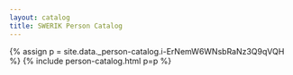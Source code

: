 ```yaml
---
layout: catalog
title: SWERIK Person Catalog
---
```

{% assign p = site.data._person-catalog.i-ErNemW6WNsbRaNz3Q9qVQH %}
{% include person-catalog.html p=p %}

